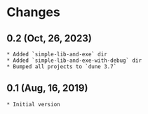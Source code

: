 # Changes

## 0.2 (Oct, 26, 2023)
	* Added `simple-lib-and-exe` dir
	* Added `simple-lib-and-exe-with-debug` dir
	* Bumped all projects to `dune 3.7`
	
## 0.1 (Aug, 16, 2019)
    * Initial version
